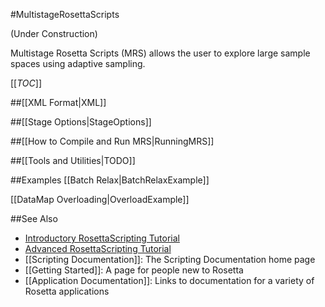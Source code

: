 #MultistageRosettaScripts

(Under Construction)

Multistage Rosetta Scripts (MRS) allows the user to explore large sample spaces using adaptive sampling.

[[_TOC_]]

##[[XML Format|XML]]

##[[Stage Options|StageOptions]]

##[[How to Compile and Run MRS|RunningMRS]]

##[[Tools and Utilities|TODO]]

##Examples
[[Batch Relax|BatchRelaxExample]]

[[DataMap Overloading|OverloadExample]]

##See Also

* [Introductory RosettaScripting Tutorial](https://www.rosettacommons.org/demos/latest/tutorials/scripting_with_rosettascripts/scripting_with_rosettascripts)
* [Advanced RosettaScripting Tutorial](https://www.rosettacommons.org/demos/latest/tutorials/advanced_scripting_with_rosettascripts/advanced_scripting_with_rosettascripts)
* [[Scripting Documentation]]: The Scripting Documentation home page
* [[Getting Started]]: A page for people new to Rosetta
* [[Application Documentation]]: Links to documentation for a variety of Rosetta applications
